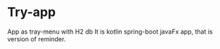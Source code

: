# Try-app
App as tray-menu with H2 db
It is kotlin spring-boot javaFx app, that is version of reminder.